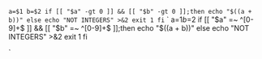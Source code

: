 `
a=$1
b=$2
if [[ "$a" -gt 0 ]] && [[ "$b" -gt 0 ]];then
        echo "$((a + b))"
else
        echo "NOT INTEGERS" >&2
        exit 1
fi
`
`
a=$1
b=$2
if [[ "$a" =~ ^[0-9]+$ ]] && [[ "$b" =~ ^[0-9]+$ ]];then
        echo "$((a + b))"
else
        echo "NOT INTEGERS" >&2
        exit 1
fi

`
